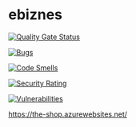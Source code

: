 # ebiznes

[![Quality Gate Status](https://sonarcloud.io/api/project_badges/measure?project=Matthmul_ebiznes&metric=alert_status)](https://sonarcloud.io/summary/new_code?id=Matthmul_ebiznes)

[![Bugs](https://sonarcloud.io/api/project_badges/measure?project=Matthmul_ebiznes&metric=bugs)](https://sonarcloud.io/summary/new_code?id=Matthmul_ebiznes)

[![Code Smells](https://sonarcloud.io/api/project_badges/measure?project=Matthmul_ebiznes&metric=code_smells)](https://sonarcloud.io/summary/new_code?id=Matthmul_ebiznes)

[![Security Rating](https://sonarcloud.io/api/project_badges/measure?project=Matthmul_ebiznes&metric=security_rating)](https://sonarcloud.io/summary/new_code?id=Matthmul_ebiznes)

[![Vulnerabilities](https://sonarcloud.io/api/project_badges/measure?project=Matthmul_ebiznes&metric=vulnerabilities)](https://sonarcloud.io/summary/new_code?id=Matthmul_ebiznes)

https://the-shop.azurewebsites.net/